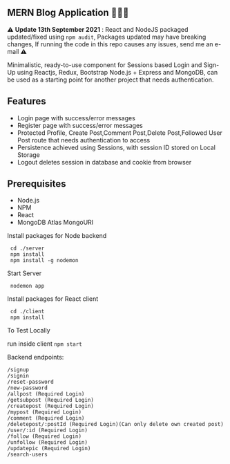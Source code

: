 ## MERN Blog Application 🚀🚀🚀

⚠ **Update 13th September 2021** : React and NodeJS packaged updated/fixed using `npm audit`, Packages updated may have breaking changes, If running the code in this repo causes any issues, send me an e-mail ⚠

Minimalistic, ready-to-use component for Sessions based Login and Sign-Up using Reactjs, Redux, Bootstrap Node.js + Express and MongoDB, can be used as a starting point for another project that needs authentication.

## Features

- Login page with success/error messages
- Register page with success/error messages
- Protected Profile, Create Post,Comment Post,Delete Post,Followed User Post route that needs authentication to access
- Persistence achieved using Sessions, with session ID stored on Local Storage
- Logout deletes session in database and cookie from browser


## Prerequisites

- Node.js
- NPM
- React
- MongoDB Atlas MongoURI



Install packages for Node backend

```
 cd ./server
 npm install
 npm install -g nodemon
```

Start Server

```
 nodemon app
```


Install packages for React client

```
 cd ./client
 npm install
```

To Test Locally

run inside client ```npm start```


Backend endpoints:

```
/signup
/signin
/reset-password
/new-password
/allpost (Required Login)
/getsubpost (Required Login)
/createpost (Required Login)
/mypost (Required Login)
/comment (Required Login)
/deletepost/:postId (Required Login)(Can only delete own created post)
/user/:id (Required Login)
/follow (Required Login)
/unfollow (Required Login)
/updatepic (Required Login)
/search-users
```



